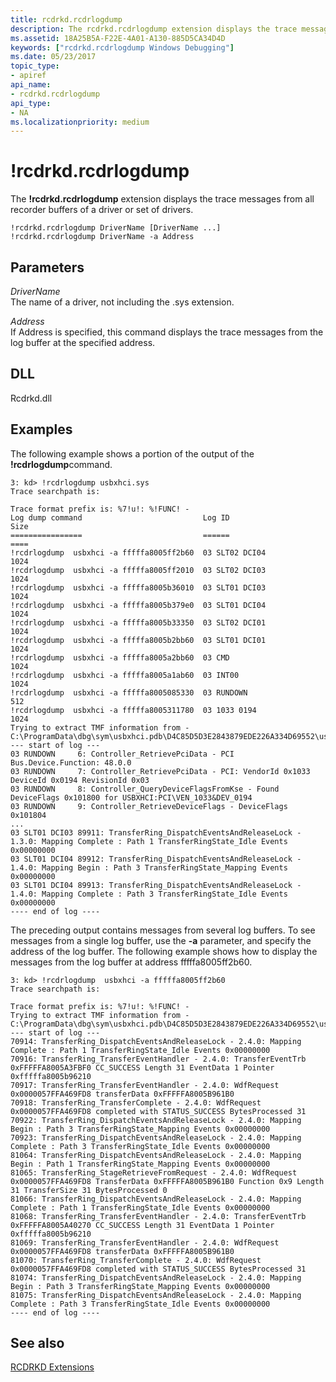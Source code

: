 ```yaml
---
title: rcdrkd.rcdrlogdump
description: The rcdrkd.rcdrlogdump extension displays the trace messages from all recorder buffers of a driver or set of drivers.
ms.assetid: 18A25B5A-F22E-4A01-A130-885D5CA34D4D
keywords: ["rcdrkd.rcdrlogdump Windows Debugging"]
ms.date: 05/23/2017
topic_type:
- apiref
api_name:
- rcdrkd.rcdrlogdump
api_type:
- NA
ms.localizationpriority: medium
---
```


# !rcdrkd.rcdrlogdump


The **!rcdrkd.rcdrlogdump** extension displays the trace messages from all recorder buffers of a driver or set of drivers.

```dbgcmd
!rcdrkd.rcdrlogdump DriverName [DriverName ...]
!rcdrkd.rcdrlogdump DriverName -a Address
```

## <span id="ddk__devobj_dbg"></span><span id="DDK__DEVOBJ_DBG"></span>Parameters


<span id="_______DriverName______"></span><span id="_______drivername______"></span><span id="_______DRIVERNAME______"></span> *DriverName*   
The name of a driver, not including the .sys extension.

<span id="_______Address______"></span><span id="_______address______"></span><span id="_______ADDRESS______"></span> *Address*   
If Address is specified, this command displays the trace messages from the log buffer at the specified address.

## <span id="DLL"></span><span id="dll"></span>DLL


Rcdrkd.dll

Examples
--------

The following example shows a portion of the output of the **!rcdrlogdump**command.

```dbgcmd
3: kd> !rcdrlogdump usbxhci.sys
Trace searchpath is: 

Trace format prefix is: %7!u!: %!FUNC! - 
Log dump command                           Log ID                   Size
================                           ======                   ====
!rcdrlogdump  usbxhci -a fffffa8005ff2b60  03 SLT02 DCI04           1024
!rcdrlogdump  usbxhci -a fffffa8005ff2010  03 SLT02 DCI03           1024
!rcdrlogdump  usbxhci -a fffffa8005b36010  03 SLT01 DCI03           1024
!rcdrlogdump  usbxhci -a fffffa8005b379e0  03 SLT01 DCI04           1024
!rcdrlogdump  usbxhci -a fffffa8005b33350  03 SLT02 DCI01           1024
!rcdrlogdump  usbxhci -a fffffa8005b2bb60  03 SLT01 DCI01           1024
!rcdrlogdump  usbxhci -a fffffa8005a2bb60  03 CMD                   1024
!rcdrlogdump  usbxhci -a fffffa8005a1ab60  03 INT00                 1024
!rcdrlogdump  usbxhci -a fffffa8005085330  03 RUNDOWN               512
!rcdrlogdump  usbxhci -a fffffa8005311780  03 1033 0194             1024
Trying to extract TMF information from - C:\ProgramData\dbg\sym\usbxhci.pdb\D4C85D5D3E2843879EDE226A334D69552\usbxhci.pdb
--- start of log ---
03 RUNDOWN     6: Controller_RetrievePciData - PCI Bus.Device.Function: 48.0.0
03 RUNDOWN     7: Controller_RetrievePciData - PCI: VendorId 0x1033 DeviceId 0x0194 RevisionId 0x03
03 RUNDOWN     8: Controller_QueryDeviceFlagsFromKse - Found DeviceFlags 0x101800 for USBXHCI:PCI\VEN_1033&DEV_0194
03 RUNDOWN     9: Controller_RetrieveDeviceFlags - DeviceFlags 0x101804
...
03 SLT01 DCI03 89911: TransferRing_DispatchEventsAndReleaseLock - 1.3.0: Mapping Complete : Path 1 TransferRingState_Idle Events 0x00000000
03 SLT01 DCI04 89912: TransferRing_DispatchEventsAndReleaseLock - 1.4.0: Mapping Begin : Path 3 TransferRingState_Mapping Events 0x00000000
03 SLT01 DCI04 89913: TransferRing_DispatchEventsAndReleaseLock - 1.4.0: Mapping Complete : Path 3 TransferRingState_Idle Events 0x00000000
---- end of log ----
```

The preceding output contains messages from several log buffers. To see messages from a single log buffer, use the **-a** parameter, and specify the address of the log buffer. The following example shows how to display the messages from the log buffer at address fffffa8005ff2b60.

```dbgcmd
3: kd> !rcdrlogdump  usbxhci -a fffffa8005ff2b60
Trace searchpath is: 

Trace format prefix is: %7!u!: %!FUNC! - 
Trying to extract TMF information from - C:\ProgramData\dbg\sym\usbxhci.pdb\D4C85D5D3E2843879EDE226A334D69552\usbxhci.pdb
--- start of log ---
70914: TransferRing_DispatchEventsAndReleaseLock - 2.4.0: Mapping Complete : Path 1 TransferRingState_Idle Events 0x00000000
70916: TransferRing_TransferEventHandler - 2.4.0: TransferEventTrb 0xFFFFFA8005A3FBF0 CC_SUCCESS Length 31 EventData 1 Pointer 0xfffffa8005b96210
70917: TransferRing_TransferEventHandler - 2.4.0: WdfRequest 0x0000057FFA469FD8 transferData 0xFFFFFA8005B961B0
70918: TransferRing_TransferComplete - 2.4.0: WdfRequest 0x0000057FFA469FD8 completed with STATUS_SUCCESS BytesProcessed 31
70922: TransferRing_DispatchEventsAndReleaseLock - 2.4.0: Mapping Begin : Path 3 TransferRingState_Mapping Events 0x00000000
70923: TransferRing_DispatchEventsAndReleaseLock - 2.4.0: Mapping Complete : Path 3 TransferRingState_Idle Events 0x00000000
81064: TransferRing_DispatchEventsAndReleaseLock - 2.4.0: Mapping Begin : Path 1 TransferRingState_Mapping Events 0x00000000
81065: TransferRing_StageRetrieveFromRequest - 2.4.0: WdfRequest 0x0000057FFA469FD8 TransferData 0xFFFFFA8005B961B0 Function 0x9 Length 31 TransferSize 31 BytesProcessed 0
81066: TransferRing_DispatchEventsAndReleaseLock - 2.4.0: Mapping Complete : Path 1 TransferRingState_Idle Events 0x00000000
81068: TransferRing_TransferEventHandler - 2.4.0: TransferEventTrb 0xFFFFFA8005A40270 CC_SUCCESS Length 31 EventData 1 Pointer 0xfffffa8005b96210
81069: TransferRing_TransferEventHandler - 2.4.0: WdfRequest 0x0000057FFA469FD8 transferData 0xFFFFFA8005B961B0
81070: TransferRing_TransferComplete - 2.4.0: WdfRequest 0x0000057FFA469FD8 completed with STATUS_SUCCESS BytesProcessed 31
81074: TransferRing_DispatchEventsAndReleaseLock - 2.4.0: Mapping Begin : Path 3 TransferRingState_Mapping Events 0x00000000
81075: TransferRing_DispatchEventsAndReleaseLock - 2.4.0: Mapping Complete : Path 3 TransferRingState_Idle Events 0x00000000
---- end of log ----
```

## <span id="see_also"></span>See also


[RCDRKD Extensions](rcdrkd-extensions.md)

 

 






